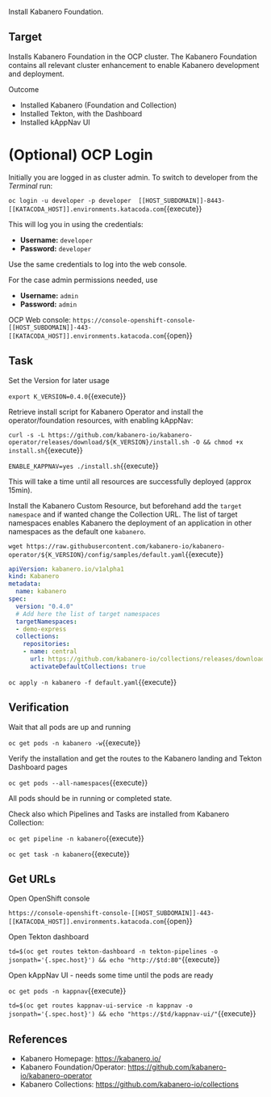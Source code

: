 Install Kabanero Foundation.

## Target

Installs Kabanero Foundation in the OCP cluster. The Kabanero Foundation contains all relevant cluster enhancement to enable Kabanero development and deployment.

Outcome
* Installed Kabanero (Foundation and Collection)
* Installed Tekton, with the Dashboard
* Installed kAppNav UI

# (Optional) OCP Login

Initially you are logged in as cluster admin. To switch to developer from the _Terminal_ run:

``oc login -u developer -p developer  [[HOST_SUBDOMAIN]]-8443-[[KATACODA_HOST]].environments.katacoda.com``{{execute}}

This will log you in using the credentials:

* **Username:** ``developer``
* **Password:** ``developer``

Use the same credentials to log into the web console.

For the case admin permissions needed, use

* **Username:** ``admin``
* **Password:** ``admin``

OCP Web console: ``https://console-openshift-console-[[HOST_SUBDOMAIN]]-443-[[KATACODA_HOST]].environments.katacoda.com``{{open}}


## Task

Set the Version for later usage

`export K_VERSION=0.4.0`{{execute}}

Retrieve install script for Kabanero Operator and install the operator/foundation resources, with enabling kAppNav:

`curl -s -L https://github.com/kabanero-io/kabanero-operator/releases/download/${K_VERSION}/install.sh -O && chmod +x install.sh`{{execute}}

`ENABLE_KAPPNAV=yes ./install.sh`{{execute}}

This will take a time until all resources are successfully deployed (approx 15min).

Install the Kabanero Custom Resource, but beforehand add the ``target namespace`` and if wanted change the Collection URL. The list of target namespaces enables Kabanero the deployment of an application in other namespaces as the default one ``kabanero``.

`wget https://raw.githubusercontent.com/kabanero-io/kabanero-operator/${K_VERSION}/config/samples/default.yaml`{{execute}}

```yaml
apiVersion: kabanero.io/v1alpha1
kind: Kabanero
metadata:
  name: kabanero
spec:
  version: "0.4.0"
  # Add here the list of target namespaces
  targetNamespaces:
  - demo-express
  collections: 
    repositories: 
    - name: central
      url: https://github.com/kabanero-io/collections/releases/download/0.4.0/kabanero-index.yaml
      activateDefaultCollections: true

```
`oc apply -n kabanero -f default.yaml`{{execute}}

## Verification

Wait that all pods are up and running

`oc get pods -n kabanero -w`{{execute}}

Verify the installation and get the routes to the Kabanero landing and Tekton Dashboard pages

`oc get pods --all-namespaces`{{execute}}

All pods should be in running or completed state.

Check also which Pipelines and Tasks are installed from Kabanero Collection:

`oc get pipeline -n kabanero`{{execute}}

`oc get task -n kabanero`{{execute}}

## Get URLs

Open OpenShift console

``https://console-openshift-console-[[HOST_SUBDOMAIN]]-443-[[KATACODA_HOST]].environments.katacoda.com``{{open}}

Open Tekton dashboard

`td=$(oc get routes tekton-dashboard -n tekton-pipelines -o jsonpath='{.spec.host}') && echo "http://$td:80"`{{execute}}

Open kAppNav UI - needs some time until the pods are ready

`oc get pods -n kappnav`{{execute}}

`td=$(oc get routes kappnav-ui-service -n kappnav -o jsonpath='{.spec.host}') && echo "https://$td/kappnav-ui/"`{{execute}}


## References

* Kabanero Homepage: https://kabanero.io/
* Kabanero Foundation/Operator: https://github.com/kabanero-io/kabanero-operator
* Kabanero Collections: https://github.com/kabanero-io/collections
